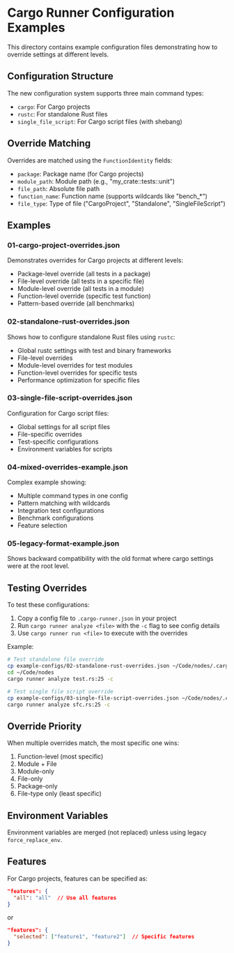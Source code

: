 # Cargo Runner Configuration Examples

This directory contains example configuration files demonstrating how to override settings at different levels.

## Configuration Structure

The new configuration system supports three main command types:
- `cargo`: For Cargo projects
- `rustc`: For standalone Rust files
- `single_file_script`: For Cargo script files (with shebang)

## Override Matching

Overrides are matched using the `FunctionIdentity` fields:
- `package`: Package name (for Cargo projects)
- `module_path`: Module path (e.g., "my_crate::tests::unit")
- `file_path`: Absolute file path
- `function_name`: Function name (supports wildcards like "bench_*")
- `file_type`: Type of file ("CargoProject", "Standalone", "SingleFileScript")

## Examples

### 01-cargo-project-overrides.json
Demonstrates overrides for Cargo projects at different levels:
- Package-level override (all tests in a package)
- File-level override (all tests in a specific file)
- Module-level override (all tests in a module)
- Function-level override (specific test function)
- Pattern-based override (all benchmarks)

### 02-standalone-rust-overrides.json
Shows how to configure standalone Rust files using `rustc`:
- Global rustc settings with test and binary frameworks
- File-level overrides
- Module-level overrides for test modules
- Function-level overrides for specific tests
- Performance optimization for specific files

### 03-single-file-script-overrides.json
Configuration for Cargo script files:
- Global settings for all script files
- File-specific overrides
- Test-specific configurations
- Environment variables for scripts

### 04-mixed-overrides-example.json
Complex example showing:
- Multiple command types in one config
- Pattern matching with wildcards
- Integration test configurations
- Benchmark configurations
- Feature selection

### 05-legacy-format-example.json
Shows backward compatibility with the old format where cargo settings were at the root level.

## Testing Overrides

To test these configurations:

1. Copy a config file to `.cargo-runner.json` in your project
2. Run `cargo runner analyze <file>` with the `-c` flag to see config details
3. Use `cargo runner run <file>` to execute with the overrides

Example:
```bash
# Test standalone file override
cp example-configs/02-standalone-rust-overrides.json ~/Code/nodes/.cargo-runner.json
cd ~/Code/nodes
cargo runner analyze test.rs:25 -c

# Test single file script override
cp example-configs/03-single-file-script-overrides.json ~/Code/nodes/.cargo-runner.json
cargo runner analyze sfc.rs:25 -c
```

## Override Priority

When multiple overrides match, the most specific one wins:
1. Function-level (most specific)
2. Module + File
3. Module-only
4. File-only
5. Package-only
6. File-type only (least specific)

## Environment Variables

Environment variables are merged (not replaced) unless using legacy `force_replace_env`.

## Features

For Cargo projects, features can be specified as:
```json
"features": {
  "all": "all"  // Use all features
}
```
or
```json
"features": {
  "selected": ["feature1", "feature2"]  // Specific features
}
```